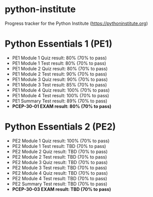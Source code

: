 # python-institute
Progress tracker for the Python Institute (https://pythoninstitute.org)

# Python Essentials 1 (PE1)
- PE1 Module 1 Quiz result: 80% (70% to pass)
- PE1 Module 1 Test result: 80% (70% to pass)
- PE1 Module 2 Quiz result: 80% (70% to pass)
- PE1 Module 2 Test result: 90% (70% to pass)
- PE1 Module 3 Quiz result: 90% (70% to pass)
- PE1 Module 3 Test result: 85% (70% to pass)
- PE1 Module 4 Quiz result: 100% (70% to pass)
- PE1 Module 4 Test result: 100% (70% to pass)
- PE1 Summary Test result: 89% (70% to pass)
- **PCEP-30-01 EXAM result: 80% (70% to pass)**

# Python Essentials 2 (PE2)
- PE2 Module 1 Quiz result: 100% (70% to pass)
- PE2 Module 1 Test result: TBD (70% to pass)
- PE2 Module 2 Quiz result: TBD (70% to pass)
- PE2 Module 2 Test result: TBD (70% to pass)
- PE2 Module 3 Quiz result: TBD (70% to pass)
- PE2 Module 3 Test result: TBD (70% to pass)
- PE2 Module 4 Quiz result: TBD (70% to pass)
- PE2 Module 4 Test result: TBD (70% to pass)
- PE2 Summary Test result: TBD (70% to pass)
- **PCEP-30-03 EXAM result: TBD (70% to pass)**
